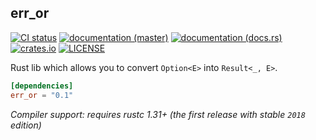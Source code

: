 ## err_or

[![CI status](https://github.com/WaffleLapkin/err_or/workflows/Continuous%20integration/badge.svg)](https://github.com/WaffleLapkin/err_or/actions)
[![documentation (master)](https://img.shields.io/badge/docs-master-brightgreen)](https://err-or.netlify.com/)
[![documentation (docs.rs)](https://docs.rs/err_or/badge.svg)](https://docs.rs/err_or)
[![crates.io](https://img.shields.io/crates/v/err_or.svg)](https://crates.io/crates/err_or)
[![LICENSE](https://img.shields.io/badge/license-WTFPL-blueviolet.svg)](LICENSE)

Rust lib which allows you to convert `Option<E>` into `Result<_, E>`.

```toml
[dependencies]
err_or = "0.1"
```

_Compiler support: requires rustc 1.31+ (the first release with stable `2018` edition)_   

